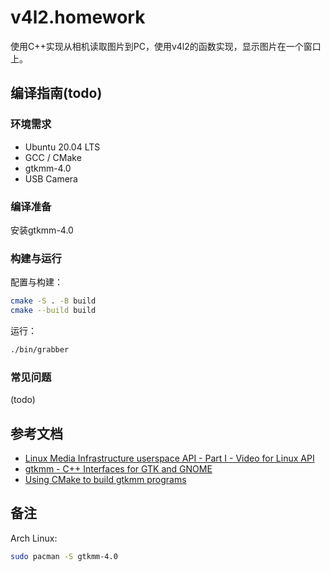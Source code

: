 # v4l2.homework

使用C++实现从相机读取图片到PC，使用v4l2的函数实现，显示图片在一个窗口上。

## 编译指南(todo)

### 环境需求

- Ubuntu 20.04 LTS
- GCC / CMake
- gtkmm-4.0
- USB Camera

### 编译准备

安装gtkmm-4.0

### 构建与运行

配置与构建：

```bash
cmake -S . -B build
cmake --build build
```

运行：

```bash
./bin/grabber
```

### 常见问题

(todo)

## 参考文档

- [Linux Media Infrastructure userspace API - Part I - Video for Linux API](https://linuxtv.org/downloads/v4l-dvb-apis-new/userspace-api/v4l/v4l2.html)
- [gtkmm - C++ Interfaces for GTK and GNOME](https://www.gtkmm.org/en/index.html)
- [Using CMake to build gtkmm programs](https://wiki.gnome.org/Projects/gtkmm/UsingCMake)

## 备注

Arch Linux:

```bash
sudo pacman -S gtkmm-4.0
```

